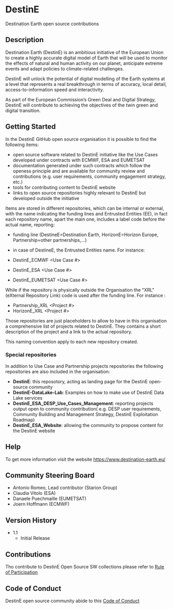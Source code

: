# DestinE

Destination Earth open source contributions

## Description

Destination Earth (DestinE) is an ambitious initiative of the European Union to create a highly accurate digital model of Earth that will be used to monitor the effects of natural and human activity on our planet, anticipate extreme events and adapt policies to climate-related challenges.

DestinE will unlock the potential of digital modelling of the Earth systems at a level that represents a real breakthrough in terms of accuracy, local detail, access-to-information speed and interactivity.

As part of the European Commission’s Green Deal and Digital Strategy, DestinE will contribute to achieving the objectives of the twin green and digital transition.

## Getting Started

In the DestinE GitHub open source organisation it is possible to find the following items:
* open source software related to DestinE initiative like the Use Cases developed under contracts with ECMWF, ESA and EUMETSAT 
* documentation generated under such contracts which follow the openess principle and are available for community review and contributions (e.g. user requirements, community engagement strategy, etc.)
* tools for contributing content to DestinE website
* links to open source repositories highly relevant to DestinE but developed outside the initiative

Items are stored in different repositories, which can be internal or external, with the name indicating the funding lines and Entrusted Entities (EE), in fact each repository name, apart the main one, includes a label code before the actual name, reporting:​

- funding line (DestineE=Destination Earth, HorizonE=Horizon Europe, Partnership=other partnerships,…)​
- in case of DestineE, the Entrusted Entities name​.
For instance:

- DestinE_ECMWF <Use Case #>
- DestinE_ESA <Use Case #>
- DestinE_EUMETSAT <Use Case #>

While if the repository is physically outside the Organisation the "XRL" (eXternal Repository Link) code is used after the funding line. For instance :

- Partnership_XRL <Project #>
- HorizonE_XRL <Project #>

Those repositories are just placeholders to allow to have in this organisation a comprehensive list of projects related to DestinE. They contains a short description of the project and a link to the actual repository.

This naming convention apply to each new repository created.

### Special repositories
In addition to Use Case and Partnership projects repositories the following repositories are also included in the organisation:

- **DestinE**: this reposotory, acting as landing page for the DestinE open-source community
- **DestinE-DataLake-Lab**: Examples on how to make use of DestinE Data Lake services
- **DestinE_ESA_DESP_Use_Cases_Management**: reporting projects output open to community contribution( e.g. DESP user requirements, Community Building and Management Strategy, DestinE Exploitation Roadmap)
- **DestinE_ESA_Website**: allowing the community to propose content for the DestinE website


## Help

To get more information visit the website https://www.destination-earth.eu/


## Community Steering Board


* Antonio Romeo, Lead contributor (Starion Group)
* Claudia Vitolo (ESA)
* Danaele Puechmaille (EUMETSAT)
* Joern Hoffmann (ECMWF)


## Version History

* 1.1
    * Initial Release

## Contributions

Tho contribute to DestinE Open Source SW collections please refer to [Rule of Participation](RULE_OF_PARTICIPATION.md)

## Code of Conduct

DestinE open source community abide to this [Code of Conduct](CODE_OF_CONDUCT.md)
